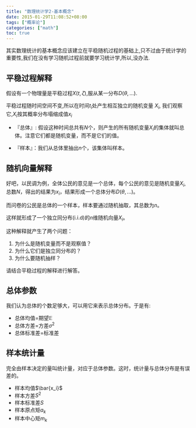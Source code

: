 ```yaml
---
title: "数理统计学2-基本概念"
date: 2015-01-29T11:08:52+08:00
tags: ["概率论"]
categories: ["math"]
toc: true
---
```


其实数理统计的基本概念应该建立在平稳随机过程的基础上,只不过由于统计学的重要性,我们在没有学习随机过程前就要学习统计学,所以,没办法. 

## 平稳过程解释
假设有一个物理量是平稳过程$X(t,\zeta)$,服从某一分布$D(\theta,...)$.

平稳过程随时间空间不变,所以在时间$t_i$处产生相互独立的随机变量
$X_i$, 我们观察它,$X_i$按其概率分布塌缩成值$x_i$

* 『总体』: 假设这种时间总共有$N$个，则产生的所有随机变量$X_i$的集体就叫总体。注意它们都是随机变量，而不是它们的值。

* 『样本』：我们从总体里抽出$n$个，该集体叫样本。

## 随机向量解释
好吧，以民调为例，全体公民的意见是一个总体，每个公民的意见是随机变量$X_i$,总数$N$，得出的结果为$x_i$，结果形成一个总体分布$D(\theta,...)$。

而问卷的公民是总体的一个样本，样本要通过随机抽取，其总数为$n$。

这样就形成了一个独立同分布(i.i.d)的$n$维随机向量$X_i$。


这种解释就产生了两个问题：
1. 为什么是随机变量而不是观察值？
2. 为什么它们是独立同分布的？
3. 为什么要随机抽样？

请结合平稳过程的解释进行解答。
## 总体参数
我们认为总体的个数足够大，可以用它来表示总体分布。于是有:

* 总体均值=期望$\mathbb E$
* 总体方差=方差$\sigma^2$
* 总体标准差=标准差

## 样本统计量
完全由样本决定的量叫统计量，对应于总体参数。这时，统计量与总体分布是有误差的。

* 样本均值$\bar{x_i}$
* 样本方差$S^2$
* 样本标准差$S$
* 样本原点矩$a_k$
* 样本中心矩$m_k$